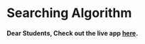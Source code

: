 # Searching Algorithm

#### Dear Students, Check out the live app [here](https://kdeepika-brs.github.io/Searching/).
